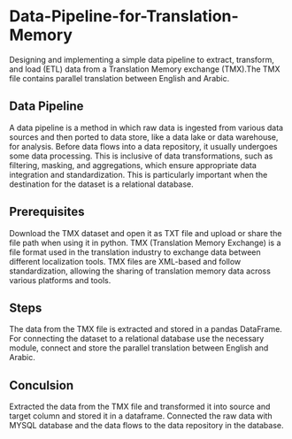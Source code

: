 # Data-Pipeline-for-Translation-Memory
Designing and implementing a simple data pipeline to extract, transform, and load  (ETL) data from a Translation Memory exchange (TMX).The TMX file  contains parallel translation between English and Arabic.

## Data Pipeline
A data pipeline is a method in which raw data is ingested from various data sources and then ported to data store, like a data lake or data warehouse, for analysis. Before data flows into a data repository, it usually undergoes some data processing. This is inclusive of data transformations, such as filtering, masking, and aggregations, which ensure appropriate data integration and standardization. This is particularly important when the destination for the dataset is a relational database.

 ## Prerequisites
 Download the TMX dataset and open it as TXT file and upload or share the file path when using it in python.
 TMX (Translation Memory Exchange) is a file format used in the translation industry to exchange data between different localization tools. TMX files are XML-based and follow 
 standardization, allowing the sharing of translation memory data across various platforms and tools.

 ## Steps
 The data from the TMX file is extracted and stored in a pandas DataFrame.
 For connecting  the dataset to a relational database use the necessary module, connect and store the  parallel translation between  English and Arabic.

 ## Conculsion
 Extracted the data from the TMX file and transformed it into source and target column and stored it in a dataframe.
 Connected the raw data with MYSQL database and the data flows to the data repository in the database.
 
 
 
 
